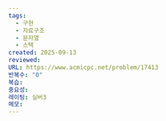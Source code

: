 ```yaml
---
tags:
  - 구현
  - 자료구조
  - 문자열
  - 스택
created: 2025-09-13
reviewed:
URL: https://www.acmicpc.net/problem/17413
반복수: "0"
복습:
중요성:
레이팅: 실버3
메모:
---
```

